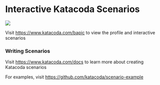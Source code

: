 # Interactive Katacoda Scenarios

[![](http://shields.katacoda.com/katacoda/bapic/count.svg)](https://www.katacoda.com/bapic "Get your profile on Katacoda.com")

Visit https://www.katacoda.com/bapic to view the profile and interactive scenarios

### Writing Scenarios
Visit https://www.katacoda.com/docs to learn more about creating Katacoda scenarios

For examples, visit https://github.com/katacoda/scenario-example
